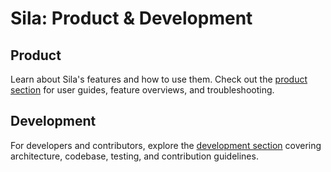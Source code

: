 # Sila: Product & Development

## Product

Learn about Sila's features and how to use them. Check out the [product section](product/README.md) for user guides, feature overviews, and troubleshooting.

## Development

For developers and contributors, explore the [development section](dev/README.md) covering architecture, codebase, testing, and contribution guidelines.
